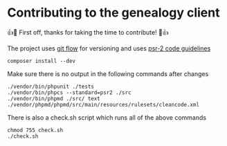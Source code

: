 # Contributing to the genealogy client

:+1::tada: First off, thanks for taking the time to contribute! :tada::+1:

The project uses [git flow](http://danielkummer.github.io/git-flow-cheatsheet/) for versioning 
and uses [psr-2 code guidelines](https://github.com/php-fig/fig-standards/blob/master/accepted/PSR-2-coding-style-guide.md)

```
composer install --dev
```

Make sure there is no output in the following commands after changes

```
./vendor/bin/phpunit ./tests
./vendor/bin/phpcs --standard=psr2 ./src
./vendor/bin/phpmd ./src/ text ./vendor/phpmd/phpmd/src/main/resources/rulesets/cleancode.xml
```

There is also a check.sh script which runs all of the above commands

```
chmod 755 check.sh
./check.sh
```